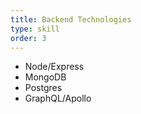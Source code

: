 ```yaml
---
title: Backend Technologies
type: skill
order: 3
---
```


- Node/Express
- MongoDB
- Postgres
- GraphQL/Apollo
